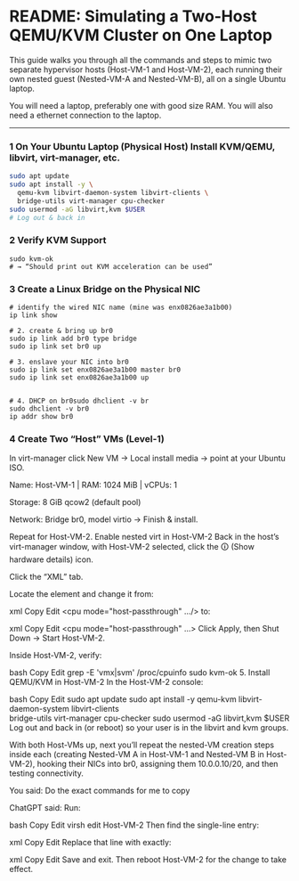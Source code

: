 # README: Simulating a Two‐Host QEMU/KVM Cluster on One Laptop

This guide walks you through all the commands and steps to mimic two separate hypervisor hosts (Host-VM-1 and Host-VM-2), each running their own nested guest (Nested-VM-A and Nested-VM-B), all on a single Ubuntu laptop. 

You will need a laptop, preferably one with good size RAM. You will also need a ethernet connection to the laptop.

---
### 1 On Your Ubuntu Laptop (Physical Host) Install KVM/QEMU, libvirt, virt-manager, etc.
```bash
sudo apt update
sudo apt install -y \
  qemu-kvm libvirt-daemon-system libvirt-clients \
  bridge-utils virt-manager cpu-checker
sudo usermod -aG libvirt,kvm $USER
# Log out & back in
```
### 2 Verify KVM Support
```
sudo kvm-ok
# → “Should print out KVM acceleration can be used”
```
### 3 Create a Linux Bridge on the Physical NIC
```
# identify the wired NIC name (mine was enx0826ae3a1b00)
ip link show

# 2. create & bring up br0
sudo ip link add br0 type bridge
sudo ip link set br0 up

# 3. enslave your NIC into br0
sudo ip link set enx0826ae3a1b00 master br0
sudo ip link set enx0826ae3a1b00 up


# 4. DHCP on br0sudo dhclient -v br
sudo dhclient -v br0
ip addr show br0
```
### 4 Create Two “Host” VMs (Level-1)
In virt-manager click New VM → Local install media → point at your Ubuntu ISO.

Name: Host-VM-1 | RAM: 1024 MiB | vCPUs: 1

Storage: 8 GiB qcow2 (default pool)

Network: Bridge br0, model virtio → Finish & install.

Repeat for Host-VM-2.
Enable nested virt in Host-VM-2
Back in the host’s virt-manager window, with Host-VM-2 selected, click the 🛈 (Show hardware details) icon.

Click the “XML” tab.

Locate the <cpu> element and change it from:

xml
Copy
Edit
<cpu mode="host-passthrough" …/>
to:

xml
Copy
Edit
<cpu mode="host-passthrough" …>
  <feature policy="require" name="vmx"/>
</cpu>
Click Apply, then Shut Down → Start Host-VM-2.

Inside Host-VM-2, verify:

bash
Copy
Edit
grep -E 'vmx|svm' /proc/cpuinfo
sudo kvm-ok
5. Install QEMU/KVM in Host-VM-2
In the Host-VM-2 console:

bash
Copy
Edit
sudo apt update
sudo apt install -y qemu-kvm libvirt-daemon-system libvirt-clients \
                    bridge-utils virt-manager cpu-checker
sudo usermod -aG libvirt,kvm $USER
Log out and back in (or reboot) so your user is in the libvirt and kvm groups.

With both Host-VMs up, next you’ll repeat the nested-VM creation steps inside each (creating Nested-VM A in Host-VM-1 and Nested-VM B in Host-VM-2), hooking their NICs into br0, assigning them 10.0.0.10/20, and then testing connectivity.








You said:
  <cpu mode="host-passthrough" check="none" migratable="on"/>
Do the exact commands for me to copy


ChatGPT said:
Run:

bash
Copy
Edit
virsh edit Host-VM-2
Then find the single-line <cpu> entry:

xml
Copy
Edit
<cpu mode="host-passthrough" check="none" migratable="on"/>
Replace that line with exactly:

xml
Copy
Edit
<cpu mode="host-passthrough" check="none" migratable="on">
  <feature policy="require" name="vmx"/>
</cpu>
Save and exit. Then reboot Host-VM-2 for the change to take effect.
